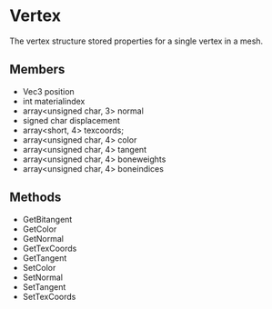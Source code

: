 # Vertex #
The vertex structure stored properties for a single vertex in a mesh.

## Members ##
- Vec3 position
- int materialindex
- array<unsigned char, 3> normal
- signed char displacement
- array<short, 4> texcoords;
- array<unsigned char, 4> color
- array<unsigned char, 4> tangent
- array<unsigned char, 4> boneweights
- array<unsigned char, 4> boneindices

## Methods ##
- GetBitangent
- GetColor
- GetNormal
- GetTexCoords
- GetTangent
- SetColor
- SetNormal
- SetTangent
- SetTexCoords
